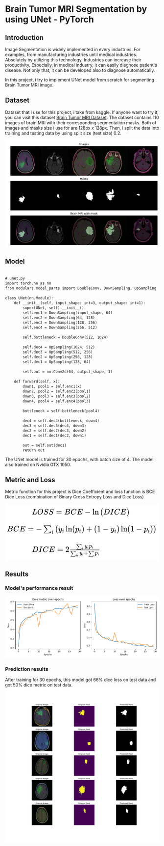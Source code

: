 # Brain Tumor MRI Segmentation by using UNet - PyTorch 

## Introduction

Image Segmentation is widely implemented in every industries. 
For examples, from manufacturing industries until medical industries. 
Absolutely by utilizing this technology, Industries can increase their productivity. 
Especially, in medical industry, it can easily diagnose patient's disease. 
Not only that, it can be developed also to diagnose automatically. 

In this project, 
i try to implement UNet model from scratch for segmenting Brain Tumor MRI image.


## Dataset

Dataset that i use for this project, i take from kaggle. If anyone want to try it, 
you can visit this dataset [Brain Tumor MRI Dataset](https://www.kaggle.com/datasets/mateuszbuda/lgg-mri-segmentation).
The dataset contains 110 images of brain MRI  with their corresponding segmentation masks. Both of images and masks size 
i use for are 128px x 128px. Then, i split the data into training and testing data by using split size (test size) 0.2.

![img_1.png](images/img_1.png)
## Model
```

# unet.py
import torch.nn as nn
from modulars.model_parts import DoubleConv, DownSampling, UpSampling

class UNet(nn.Module):
    def __init__(self, input_shape: int=3, output_shape: int=1):
        super(UNet, self).__init__()
        self.enc1 = DownSampling(input_shape, 64)
        self.enc2 = DownSampling(64, 128)
        self.enc3 = DownSampling(128, 256)
        self.enc4 = DownSampling(256, 512)

        self.bottleneck = DoubleConv(512, 1024)

        self.dec4 = UpSampling(1024, 512)
        self.dec3 = UpSampling(512, 256)
        self.dec2 = UpSampling(256, 128)
        self.dec1 = UpSampling(128, 64)

        self.out = nn.Conv2d(64, output_shape, 1)

    def forward(self, x):
        down1, pool1 = self.enc1(x)
        down2, pool2 = self.enc2(pool1)
        down3, pool3 = self.enc3(pool2)
        down4, pool4 = self.enc4(pool3)

        bottleneck = self.bottleneck(pool4)

        dec4 = self.dec4(bottleneck, down4)
        dec3 = self.dec3(dec4, down3)
        dec2 = self.dec2(dec3, down2)
        dec1 = self.dec1(dec2, down1)

        out = self.out(dec1)
        return out
```

The UNet model is trained for 30 epochs, with batch size of 4. The model also trained on Nvidia GTX 1050.

## Metric and Loss

Metric function for this project is Dice Coefficient and 
loss function is BCE Dice Loss (combination of Binary Cross Entropy Loss and Dice Loss)

![img_2.png](images/img_2.png)

## Results

### Model's performance result
![img_3.png](images/img_3.png)

### Prediction results
After training for 30 epochs, this model got 66% dice loss on test data and got 50% dice metric on test data.
![img_4.png](images/img_4.png)